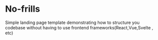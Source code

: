 # No-frills

Simple landing page template demonstrating how to structure you codebase without having to use frontend frameworks(React,Vue,Svelte , etc)